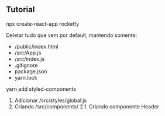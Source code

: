 ## Tutorial

npx create-react-app rocketfy

Deletar tudo que vem por default, mantendo somente:
- /public/index.html
- /src/App.js
- /src/index.js
- .gitignore
- package.json
- yarn.lock

yarn add styled-components
1. Adicionar /src/styles/global.js
2. Criando /src/components/
    2.1. Criando componente Header